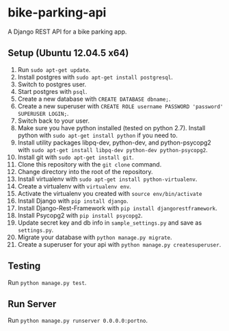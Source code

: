# bike-parking-api
A Django REST API for a bike parking app.

## Setup (Ubuntu 12.04.5 x64)
1. Run `sudo apt-get update`.
2. Install postgres with `sudo apt-get install postgresql`.
3. Switch to postgres user.
4. Start postgres with `psql`.
5. Create a new database with `CREATE DATABASE dbname;`.
6. Create a new superuser with `CREATE ROLE username PASSWORD 'password' SUPERUSER LOGIN;`.
7. Switch back to your user.
8. Make sure you have python installed (tested on python 2.7). Install python with `sudo apt-get install python` if you need to.
9. Install utility packages libpq-dev, python-dev, and python-psycopg2 with `sudo apt-get install libpq-dev python-dev python-psycopg2`.
10. Install git with `sudo apt-get install git`.
11. Clone this repository with the `git clone` command.
12. Change directory into the root of the repository.
13. Install virtualenv with `sudo apt-get install python-virtualenv`.
14. Create a virtualenv with `virtualenv env`.
15. Activate the virtualenv you created with `source env/bin/activate`
16. Install Django with `pip install django`.
17. Install Django-Rest-Framework with `pip install djangorestframework`.
18. Install Psycopg2 with `pip install psycopg2`.
19. Update secret key and db info in `sample_settings.py` and save as `settings.py`.
20. Migrate your database with `python manage.py migrate`.
21. Create a superuser for your api with `python manage.py createsuperuser`.

## Testing
Run `python manage.py test`.

## Run Server
Run `python manage.py runserver 0.0.0.0:portno`.